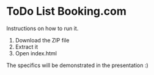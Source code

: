 # ToDo List Booking.com
 
 Instructions on how to run it. 
 
 1. Download the ZIP file 
 2. Extract it
 3. Open index.html

The specifics will be demonstrated in the presentation :)
